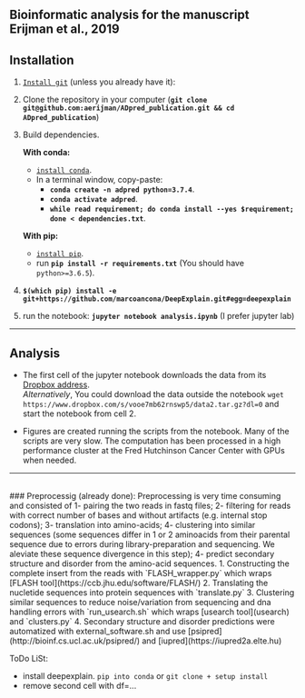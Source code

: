 ## Bioinformatic analysis for the manuscript Erijman et al., 2019

## Installation   
1. [`Install git`](https://git-scm.com/book/en/v2/Getting-Started-Installing-Git) (unless you already have it): 
2. Clone the repository in your computer (__`git clone git@github.com:aerijman/ADpred_publication.git && cd ADpred_publication`__)
3. Build dependencies.   

   __With conda:__  
     * [`install conda`](https://docs.conda.io/projects/conda/en/latest/user-guide/install/macos.html). 
     * In a terminal window, copy-paste:   
       * __`conda create -n adpred python=3.7.4`__. 
       * __`conda activate adpred`__. 
       * __`while read requirement; do conda install --yes $requirement; done < dependencies.txt`__.     

   __With pip:__   
     * [`install pip`](https://pip.pypa.io/en/stable/installing/). 
     * run __`pip install -r requirements.txt`__ (You should have `python>=3.6.5`).       
       
5. __`$(which pip) install -e git+https://github.com/marcoancona/DeepExplain.git#egg=deepexplain`__
6. run the notebook: __`jupyter notebook analysis.ipynb`__ (I prefer jupyter lab)  
---  

## Analysis
- The first cell of the jupyter notebook downloads the data from its [Dropbox address](https://www.dropbox.com/s/vooe7mb62rnswp5/data2.tar.gz?dl=0).   
_Alternatively_, You could download the data outside the notebook `wget https://www.dropbox.com/s/vooe7mb62rnswp5/data2.tar.gz?dl=0` and start the notebook from cell 2.    

- Figures are created running the scripts from the notebook.
   Many of the scripts are very slow. The computation has been processed in a high performance cluster at the Fred Hutchinson Cancer Center with GPUs when needed. 
---  

<br>
### Preprocessig (already done):
Preprocessing is very time consuming and consisted of 1- pairing the two reads in fastq files; 2- filtering for reads with correct number of bases and without artifacts (e.g. internal stop codons); 3- translation into amino-acids; 4- clustering into similar sequences (some sequences differ in 1 or 2 aminoacids from their parental sequence due to errors during library-preparation and sequencing. We aleviate these sequence divergence in this step); 4- predict secondary structure and disorder from the amino-acid sequences. 
1. Constructing the complete insert from the reads with `FLASH_wrapper.py` which wraps [FLASH tool](https://ccb.jhu.edu/software/FLASH/)
2. Translating the nucletide sequences into protein sequences with `translate.py`	
3. Clustering similar sequences to reduce noise/variation from sequencing and dna handling errors with `run_usearch.sh`	which wraps [usearch tool](usearch) and `clusters.py`	
4. Secondary structure and disorder predictions were automatized with external_software.sh and use [psipred](http://bioinf.cs.ucl.ac.uk/psipred/) and [iupred](https://iupred2a.elte.hu)



ToDo LiSt:
- install deepexplain. `pip into conda` or `git clone + setup install`
- remove second cell with df=...
